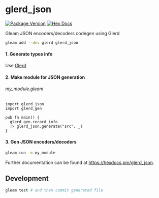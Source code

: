 # glerd_json

[![Package Version](https://img.shields.io/hexpm/v/glerd_json)](https://hex.pm/packages/glerd_json)
[![Hex Docs](https://img.shields.io/badge/hex-docs-ffaff3)](https://hexdocs.pm/glerd_json/)

Gleam JSON encoders/decoders codegen using Glerd

```sh
gleam add --dev glerd glerd_json
```

#### 1. Generate types info

Use [Glerd](https://github.com/darky/glerd)

#### 2. Make module for JSON generation

###### my_module.gleam

```gleam
import glerd_json
import glerd_gen

pub fn main() {
  glerd_gen.record_info
  |> glerd_json.generate("src", _)
}
```

#### 3. Gen JSON encoders/decoders

```sh
gleam run -m my_module
```

Further documentation can be found at <https://hexdocs.pm/glerd_json>.

## Development

```sh
gleam test # and then commit generated file
```
